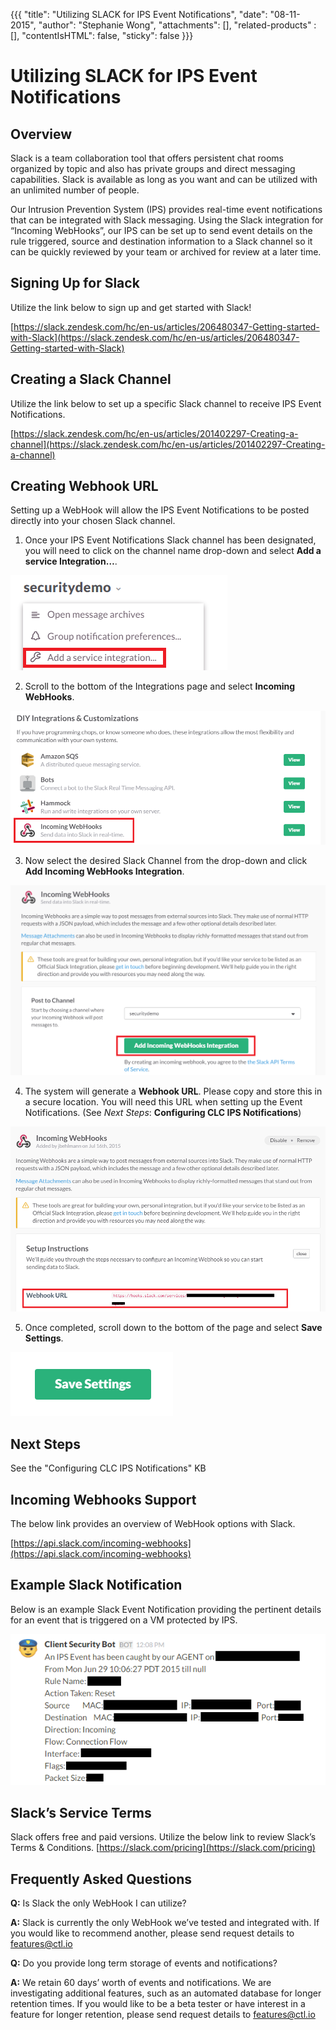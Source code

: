 {{{
  "title": "Utilizing SLACK for IPS Event Notifications",
  "date": "08-11-2015",
  "author": "Stephanie Wong",
  "attachments": [],
  "related-products" : [],
  "contentIsHTML": false,
  "sticky": false
}}}

# Utilizing SLACK for IPS Event Notifications 

## Overview

Slack is a team collaboration tool that offers persistent chat rooms organized by topic and also has private groups and direct messaging capabilities. Slack is available as long as you want and can be utilized with an unlimited number of people.

Our Intrusion Prevention System (IPS) provides real-time event notifications that can be integrated with Slack messaging. Using the Slack integration for “Incoming WebHooks”, our IPS can be set up to send event details on the rule triggered, source and destination information to a Slack channel so it can be quickly reviewed by your team or archived for review at a later time.

## Signing Up for Slack

Utilize the link below to sign up and get started with Slack!

[https://slack.zendesk.com/hc/en-us/articles/206480347-Getting-started-with-Slack](https://slack.zendesk.com/hc/en-us/articles/206480347-Getting-started-with-Slack)

## Creating a Slack Channel

Utilize the link below to set up a specific Slack channel to receive IPS Event Notifications.

[https://slack.zendesk.com/hc/en-us/articles/201402297-Creating-a-channel](https://slack.zendesk.com/hc/en-us/articles/201402297-Creating-a-channel)

## Creating Webhook URL

Setting up a WebHook will allow the IPS Event Notifications to be posted directly into your chosen Slack channel.

1. Once your IPS Event Notifications Slack channel has been designated, you will need to click on the channel name drop-down and select **Add a service Integration…**.  

  ![Add a Service Integration](../images/slackforIPS_serviceintegration.png)

2. Scroll to the bottom of the Integrations page and select **Incoming WebHooks**.  

  ![Select Incoming Webhooks](../images/slackforIPS_incomingwebhooks.png)

3. Now select the desired Slack Channel from the drop-down and click **Add Incoming WebHooks Integration**.  

  ![Add Incoming Webhooks Integration](../images/slackforIPS_addwebhooks.png)

4. The system will generate a **Webhook URL**. Please copy and store this in a secure location. You will need this URL when setting up the Event Notifications.
  (See *Next Steps*: **Configuring CLC IPS Notifications**)  

  ![Webhook URL](../images/slackforIPS_webhookURL.png)

5. Once completed, scroll down to the bottom of the page and select **Save Settings**.  

  ![Save Settings](../images/slackforIPS_savesettings.png)

## Next Steps

See the "Configuring CLC IPS Notifications" KB

## Incoming Webhooks Support

The below link provides an overview of WebHook options with Slack.

[https://api.slack.com/incoming-webhooks](https://api.slack.com/incoming-webhooks)

## Example Slack Notification

Below is an example Slack Event Notification providing the pertinent details for an event that is triggered on a VM protected by IPS.  

  ![Example Slack Notification](../images/slackforIPS_examplenotification.png)

## Slack’s Service Terms

Slack offers free and paid versions. Utilize the below link to review Slack’s Terms & Conditions.
[https://slack.com/pricing](https://slack.com/pricing)

## Frequently Asked Questions

**Q:** Is Slack the only WebHook I can utilize?

**A:** Slack is currently the only WebHook we’ve tested and integrated with. If you would like to recommend another, please send request details to [features@ctl.io](mailto:features@ctl.io)

**Q:** Do you provide long term storage of events and notifications?

**A:** We retain 60 days’ worth of events and notifications. We are investigating additional features, such as an automated database for longer retention times. If you would like to be a beta tester or have interest in a feature for longer retention, please send request details to [features@ctl.io](mailto:features@ctl.io)
